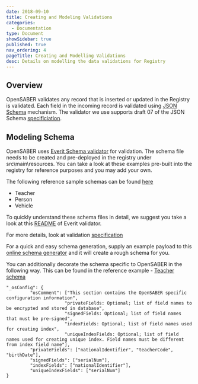 ```yaml
---
date: 2018-09-10
title: Creating and Modeling Validations
categories:
  - Documentation
type: Document
showSidebar: true
published: true
nav_ordering: 4
pageTitle: Creating and Modelling Validations
desc: Details on modelling the data validations for Registry
---
```


## Overview

OpenSABER validates any record that is inserted or updated in the Registry is validated. Each field in the incoming record is validated using [JSON Schema](https://json-schema.org/) mechanism. The validator we use supports draft 07 of the JSON Schema [specificiation](https://json-schema.org/specification.html).

## Modeling Schema

OpenSABER uses [Everit Schema validator](https://github.com/everit-org/json-schema) for validation. The schema file needs to be created and pre-deployed in the registry under src\main\resources. You can take a look at these examples pre-built into the registry for reference purposes and you may add your own. 

The following reference sample schemas can be found [here](https://github.com/project-sunbird/open-saber/tree/master/java/registry/src/main/resources/public/_schemas) 
* Teacher
* Person
* Vehicle

To quickly understand these schema files in detail, we suggest you take a look at this [README](https://github.com/everit-org/json-schema/blob/master/README.md) of Everit validator.

For more details, look at validation [specification](https://datatracker.ietf.org/doc/draft-handrews-json-schema-validation/)

For a quick and easy schema generation, supply an example payload to this [online schema generator](http://jsonschema.net/) and it will create a rough schema for you.

You can additionally decorate the schema specific to OpenSABER in the following way. This can be found in the reference example - [Teacher schema](https://github.com/project-sunbird/open-saber/tree/master/java/registry/src/main/resources/public/_schemas/Teacher.json)
  
```{
"_osConfig": {
         "osComment": ["This section contains the OpenSABER specific configuration information", 
                      "privateFields: Optional; list of field names to be encrypted and stored in database", 
                      "signedFields: Optional; list of field names that must be pre-signed",
                      "indexFields: Optional; list of field names used for creating index",
                      "uniqueIndexFields: Optional; list of field names used for creating unique index. Field names must be different from index field name"],                     
         "privateFields": ["nationalIdentifier", "teacherCode", "birthDate"],
         "signedFields": ["serialNum"],
         "indexFields": ["nationalIdentifier"],
         "uniqueIndexFields": ["serialNum"]  
}
